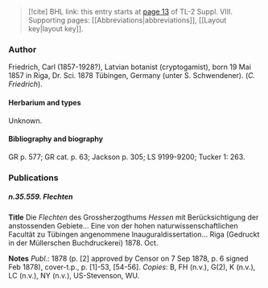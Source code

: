 > [!cite] BHL link: this entry starts at [page 13](https://www.biodiversitylibrary.org/item/103832#page/25/mode/1up) of TL-2 Suppl. VIII.
> Supporting pages: [[Abbreviations|abbreviations]], [[Layout key|layout key]].

### Author

Friedrich, Carl (1857-1928?), Latvian botanist (cryptogamist), born 19 Mai 1857 in Riga, Dr. Sci. 1878 Tübingen, Germany (unter S. Schwendener). (*C. Friedrich*).

#### Herbarium and types

Unknown.

#### Bibliography and biography

GR p. 577; GR cat. p. 63; Jackson p. 305; LS 9199-9200; Tucker 1: 263.

### Publications

##### n.35.559. Flechten

**Title**
Die *Flechten* des Grossherzogthums *Hessen* mit Berücksichtigung der anstossenden Gebiete... Eine von der hohen naturwissenschaftlichen Facultät zu Tübingen angenommene Inauguraldissertation... Riga (Gedruckt in der Müllerschen Buchdruckerei) 1878. Oct.

**Notes**
*Publ*.: 1878 (p. \[2\] approved by Censor on 7 Sep 1878, p. 6 signed Feb 1878), cover-t.p., p. \[1\]-53, \[54-56\]. *Copies*: B, FH (n.v.), G(2), K (n.v.), LC (n.v.), NY (n.v.), US-Stevenson, WU.

